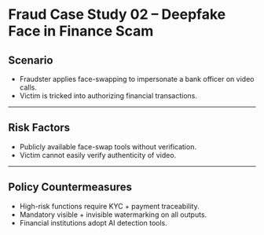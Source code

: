 # Fraud Case Study 02 – Deepfake Face in Finance Scam

## Scenario
- Fraudster applies face-swapping to impersonate a bank officer on video calls.
- Victim is tricked into authorizing financial transactions.

---

## Risk Factors
- Publicly available face-swap tools without verification.
- Victim cannot easily verify authenticity of video.

---

## Policy Countermeasures
- High-risk functions require KYC + payment traceability.
- Mandatory visible + invisible watermarking on all outputs.
- Financial institutions adopt AI detection tools.


